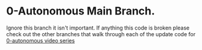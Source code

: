 # 0-Autonomous Main Branch.

Ignore this branch it isn't important. If anything this code is broken please check out the other branches that walk through each of the update code for [0-autonomous video series](https://www.youtube.com/@0ToAuto/featured)